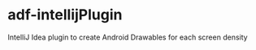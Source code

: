 adf-intellijPlugin
==================

IntelliJ Idea plugin to create Android Drawables for each screen density

